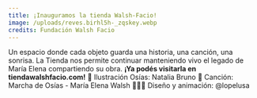 ```yaml
---
title: ¡Inauguramos la tienda Walsh-Facio!
image: /uploads/reves.birhl5h-_zqskey.webp
credits: Fundación Walsh Facio
---
```


Un espacio donde cada objeto guarda una historia, una canción, una sonrisa. La Tienda nos permite continuar manteniendo vivo el legado de María Elena compartiendo su obra. **¡Ya podés visitarla en tiendawalshfacio.com!**
🧸 Ilustración Osías: Natalia Bruno
🎵 Canción: Marcha de Osías - María Elena Walsh
👩🏻‍💻 Diseño y animación: @lopelusa
